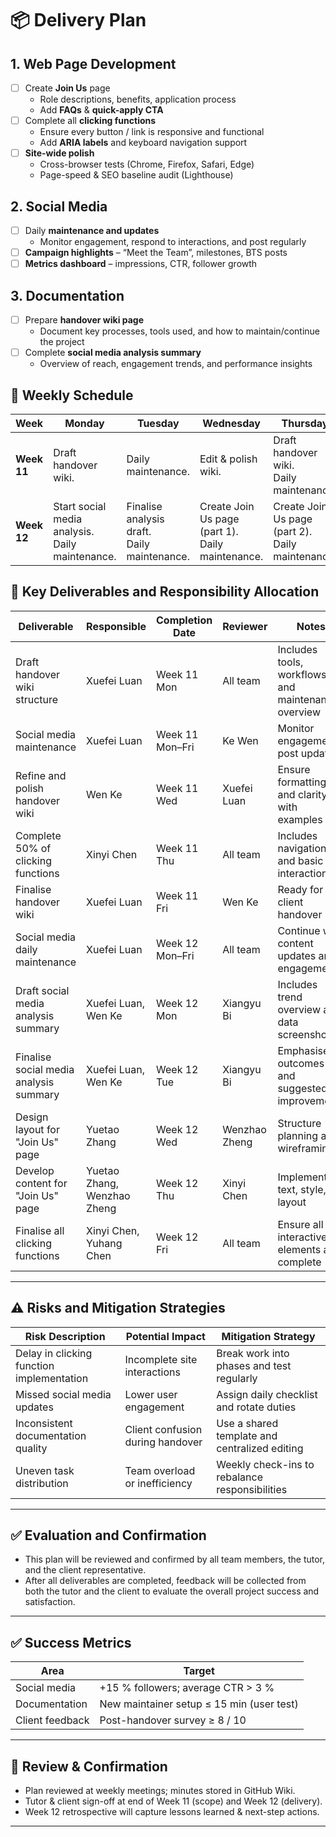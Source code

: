 # 📦 Delivery Plan

## 1. Web Page Development
- [ ] Create **Join Us** page  
  - Role descriptions, benefits, application process  
  - Add **FAQs** & **quick-apply CTA**   
- [ ] Complete all **clicking functions**  
  - Ensure every button / link is responsive and functional  
  - Add **ARIA labels** and keyboard navigation support
- [ ] **Site-wide polish**  
  - Cross-browser tests (Chrome, Firefox, Safari, Edge)  
  - Page-speed & SEO baseline audit (Lighthouse) 

## 2. Social Media
- [ ] Daily **maintenance and updates**  
  - Monitor engagement, respond to interactions, and post regularly
- [ ] **Campaign highlights** – “Meet the Team”, milestones, BTS posts
- [ ] **Metrics dashboard** – impressions, CTR, follower growth

## 3. Documentation
- [ ] Prepare **handover wiki page**  
  - Document key processes, tools used, and how to maintain/continue the project  
- [ ] Complete **social media analysis summary**  
  - Overview of reach, engagement trends, and performance insights  


## 📅 Weekly Schedule

| Week       | Monday                | Tuesday                | Wednesday               | Thursday                 | Friday                    |
|------------|------------------------|-------------------------|--------------------------|---------------------------|----------------------------|
| **Week 11** | Draft handover wiki.   | Daily maintenance.| Edit & polish wiki.       | Draft handover wiki. <br>Daily maintenance. | Finalise wiki. <br>Daily maintenance. |
| **Week 12** | Start social media analysis.<br>Daily maintenance. | Finalise analysis draft.<br>Daily maintenance. | Create Join Us page (part 1).<br>Daily maintenance. | Create Join Us page (part 2).<br>Daily maintenance. | Finalise all clicking functions. <br>Daily maintenance.|


## 📌 Key Deliverables and Responsibility Allocation

| Deliverable | Responsible | Completion Date | Reviewer | Notes |
|-------------|-------------|------------------|----------|-------|
| Draft handover wiki structure | Xuefei Luan | Week 11 Mon | All team | Includes tools, workflows, and maintenance overview |
| Social media maintenance | Xuefei Luan | Week 11 Mon–Fri | Ke Wen | Monitor engagement, post updates |
| Refine and polish handover wiki | Wen Ke | Week 11 Wed | Xuefei Luan | Ensure formatting and clarity with examples |
| Complete 50% of clicking functions | Xinyi Chen | Week 11 Thu | All team | Includes navigation and basic interactions |
| Finalise handover wiki | Xuefei Luan | Week 11 Fri | Wen Ke | Ready for client handover |
| Social media daily maintenance | Xuefei Luan | Week 12 Mon–Fri | All team | Continue with content updates and engagement |
| Draft social media analysis summary | Xuefei Luan, Wen Ke | Week 12 Mon | Xiangyu Bi | Includes trend overview and data screenshots |
| Finalise social media analysis summary | Xuefei Luan, Wen Ke| Week 12 Tue | Xiangyu Bi | Emphasise outcomes and suggested improvements |
| Design layout for "Join Us" page | Yuetao Zhang | Week 12 Wed | Wenzhao Zheng | Structure planning and wireframing |
| Develop content for "Join Us" page | Yuetao Zhang, Wenzhao Zheng | Week 12 Thu | Xinyi Chen | Implement text, style, layout |
| Finalise all clicking functions | Xinyi Chen, Yuhang Chen | Week 12 Fri | All team | Ensure all interactive elements are complete |

---

## ⚠️ Risks and Mitigation Strategies

| Risk Description | Potential Impact | Mitigation Strategy |
|------------------|------------------|----------------------|
| Delay in clicking function implementation | Incomplete site interactions | Break work into phases and test regularly |
| Missed social media updates | Lower user engagement | Assign daily checklist and rotate duties |
| Inconsistent documentation quality | Client confusion during handover | Use a shared template and centralized editing |
| Uneven task distribution | Team overload or inefficiency | Weekly check-ins to rebalance responsibilities |

---

## ✅ Evaluation and Confirmation

- This plan will be reviewed and confirmed by all team members, the tutor, and the client representative.
- After all deliverables are completed, feedback will be collected from both the tutor and the client to evaluate the overall project success and satisfaction.

---

## ✅ Success Metrics

| Area            | Target                                        |
|-----------------|-----------------------------------------------|
| Social media    | +15 % followers; average CTR > 3 %            |
| Documentation   | New maintainer setup ≤ 15 min (user test)     |
| Client feedback | Post-handover survey ≥ 8 / 10                 |

---

## 🔄 Review & Confirmation
- Plan reviewed at weekly meetings; minutes stored in GitHub Wiki.  
- Tutor & client sign-off at end of Week 11 (scope) and Week 12 (delivery).  
- Week 12 retrospective will capture lessons learned & next-step actions.

---

